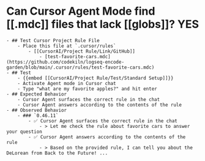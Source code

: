 # Can Cursor Agent Mode find [[.mdc]] files that lack [[globs]]? **YES**
	- ## Test Cursor Project Rule File
		- Place this file at `.cursor/rules`
			- [[CursorAI/Project Rule/Link/GitHub]]
				- [test-favorite-cars.mdc](https://github.com/codekiln/logseq-encode-garden/blob/main/.cursor/rules/test-favorite-cars.mdc)
	- ## Test
		- {{embed [[CursorAI/Project Rule/Test/Standard Setup]]}}
		- Activate Agent mode in Cursor chat
		- Type "what are my favorite apples?" and hit enter
	- ## Expected Behavior
		- Cursor Agent surfaces the correct rule in the chat
		- Cursor Agent answers according to the contents of the rule
	- ## Observed Behavior
		- ### `0.46.11`
			- ✅ Cursor Agent surfaces the correct rule in the chat
				- > Let me check the rule about favorite cars to answer your question
			- ✅ Cursor Agent answers according to the contents of the rule
				- > Based on the provided rule, I can tell you about the DeLorean from Back to the Future! ...